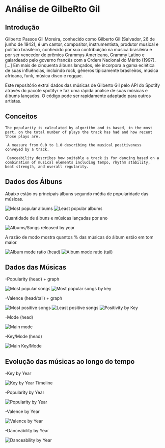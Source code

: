 # Análise de GilbeRto Gil 

## Introdução

Gilberto Passos Gil Moreira, conhecido como Gilberto Gil (Salvador, 26 de junho de 1942), é um cantor, compositor, instrumentista, produtor musical e político brasileiro, conhecido por sua contribuição na música brasileira e por ser vencedor de prêmios Grammys Americano, Grammy Latino e galardeado pelo governo francês com a Ordem Nacional do Mérito (1997). [...] Em mais de cinquenta álbuns lançados, ele incorpora a gama eclética de suas influências, incluindo rock, gêneros tipicamente brasileiros, música africana, funk, música disco e reggae.

Este repositório extrai dados das músicas de Gilberto Gil pelo API do Spotify através do pacote spotifyr e faz uma rápida análise de suas músicas e álbums lançados. O código pode ser rapidamente adaptado para outros artistas.

## Conceitos

```The popularity is calculated by algorithm and is based, in the most part, on the total number of plays the track has had and how recent those plays are.```

```	A measure from 0.0 to 1.0 describing the musical positiveness conveyed by a track.```

```	Danceability describes how suitable a track is for dancing based on a combination of musical elements including tempo, rhythm stability, beat strength, and overall regularity.```

## Dados dos Álbuns

Abaixo estão os principais álbuns segundo média de popularidade das músicas.

![Most popular albums](/Images/Album_Popularity_Head.png)
![Least popular albums](/Images/Album_Popularity_Tail.png)

Quantidade de álbuns e músicas lançadas por ano

![Albums/Songs released by year](/Images/Albums_and_Songs_released_by_Year.png)

A razão de modo mostra quantos % das músicas do álbum estão em tom maior.

![Album mode ratio (head)](/Images/Mode_Ratio_Head.png)
![Album mode ratio (tail)](/Images/Mode_Ratio_Tail.png)

## Dados das Músicas

-Popularity (head) + graph

![Most popular songs](/Images/Popularity_Head.png)
![Most popular songs by key](/Images/Popularity_Plot.png)

-Valence (head/tail) + graph

![Most positive songs](/Images/Valence_Head.png)
![Least positive songs](/Images/Valence_Tail.png)
![Positivity by Key](/Images/Valence_Plot.png)

-Mode (head)

![Main mode](/Images/Songs_by_Mode.png)

-Key/Mode (head)

![Main Key/Mode](/Images/Songs_by_Key_Mode.png)

## Evolução das músicas ao longo do tempo

-Key by Year

![Key by Year Timeline](https://raw.githubusercontent.com/rodrigobercini/gilberto-gil-eda/master/Images/Songs_by_Key_Timeline.gif)

-Popularity by Year

![Popularity by Year](/Images/Popularity_by_Year.png)

-Valence by Year

![Valence by Year](/Images/Valence_by_Year.png)

-Danceability by Year

![Danceability by Year](/Images/Danceability_by_Year.png)
